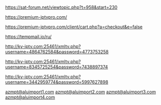 https://sat-forum.net/viewtopic.php?t=958&start=230

https://premium-iptvpro.com/

https://premium-iptvpro.com/client/cart.php?a=checkout&e=false

https://tempmail.io/ru/

http://ky-iptv.com:25461/xmltv.php?username=4864762584&password=4773753258

http://ky-iptv.com:25461/xmltv.php?username=8345725254&password=7438897374

http://ky-iptv.com:25461/xmltv.php?username=3442959774&password=5997627898

azmpt@aluimport1.com
azmpt@aluimport2.com
azmpt@aluimport3.com
azmpt@aluimport4.com